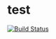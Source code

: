 # test
[![Build Status](https://travis-ci.org/Furman950/test.svg?branch=master)](https://travis-ci.org/Furman950/test)
